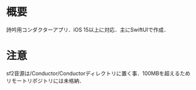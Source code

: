 # 概要
詩吟用コンダクターアプリ．iOS 15以上に対応．主にSwiftUIで作成．

# 注意
sf2音源は/Conductor/Conductorディレクトリに置く事．100MBを超えるためリモートリポジトリには未格納．
